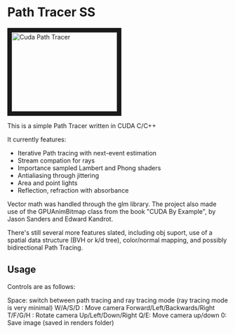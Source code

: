 # Path Tracer SS

<a href="http://www.youtube.com/watch?feature=player_embedded&v=Hrlhny0T6kw-7Z0
" target="_blank"><img src="http://img.youtube.com/vi/Hrlhny0T6kw/hqdefault.jpg" 
alt="Cuda Path Tracer" width="240" height="180" border="10" /></a>

This is a simple Path Tracer written in CUDA C/C++

It currently features:

* Iterative Path tracing with next-event estimation
* Stream compation for rays
* Importance sampled Lambert and Phong shaders
* Antialiasing through jittering
* Area and point lights
* Reflection, refraction with absorbance

Vector math was handled through the glm library.  The project also made use of the GPUAnimBitmap class from the book "CUDA By Example", by Jason Sanders and Edward Kandrot.

There's still several more features slated, including obj suport, use of a spatial data structure (BVH or k/d tree), color/normal mapping, and possibly bidirectional Path Tracing.

## Usage

Controls are as follows:

Space: switch between path tracing and ray tracing mode (ray tracing mode is very minimal)
W/A/S/D : Move camera Forward/Left/Backwards/Right
T/F/G/H : Rotate camera Up/Left/Down/Right
Q/E: Move camera up/down
0: Save image (saved in renders folder)
